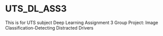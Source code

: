 # UTS_DL_ASS3
This is for UTS subject Deep Learning Assignment 3 Group Project: Image Classification-Detecting Distracted Drivers
